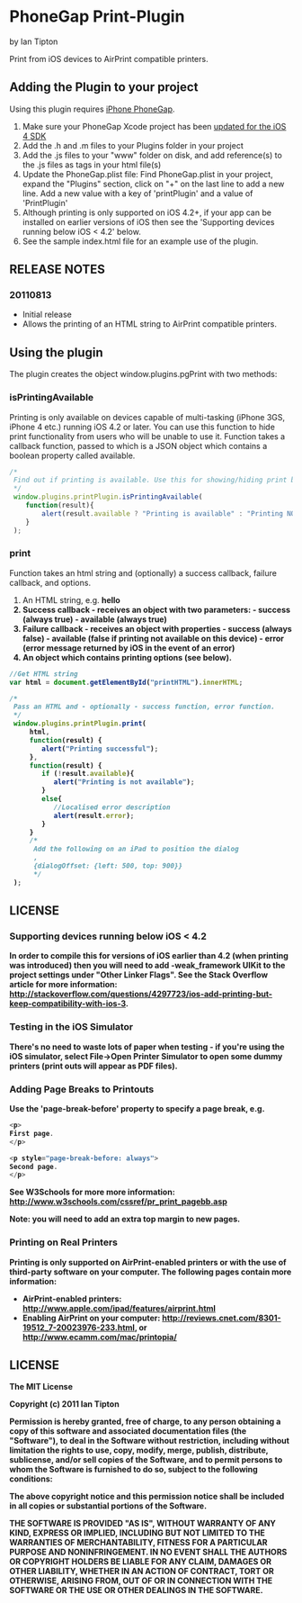 # PhoneGap Print-Plugin #
by Ian Tipton

Print from iOS devices to AirPrint compatible printers. 


## Adding the Plugin to your project ##

Using this plugin requires [iPhone PhoneGap](http://github.com/phonegap/phonegap-iphone).

1. Make sure your PhoneGap Xcode project has been [updated for the iOS 4 SDK](http://wiki.phonegap.com/Upgrade-your-PhoneGap-Xcode-Template-for-iOS-4)
2. Add the .h and .m files to your Plugins folder in your project
3. Add the .js files to your "www" folder on disk, and add reference(s) to the .js files as <link> tags in your html file(s)
4. Update the PhoneGap.plist file: Find PhoneGap.plist in your project, expand the "Plugins" section, click on "+" on the last line to add a new line. Add a new value with a key of 'printPlugin' and a value of 'PrintPlugin'
5. Although printing is only supported on iOS 4.2+, if your app can be installed on earlier versions of iOS then see the 'Supporting devices running below iOS < 4.2' below.
6. See the sample index.html file for an example use of the plugin.

## RELEASE NOTES ##

### 20110813 ###
* Initial release
* Allows the printing of an HTML string to AirPrint compatible printers.


## Using the plugin ##

The plugin creates the object window.plugins.pgPrint with two methods:

### isPrintingAvailable ###

Printing is only available on devices capable of multi-tasking (iPhone 3GS, iPhone 4 etc.) running iOS 4.2 or later. You can use this function to hide print functionality from users who will be unable to use it. Function takes a callback function, passed to which is a JSON object which contains a boolean property called available.

```javascript
/*
 Find out if printing is available. Use this for showing/hiding print buttons. 
 */
 window.plugins.printPlugin.isPrintingAvailable(
    function(result){
        alert(result.available ? "Printing is available" : "Printing NOT available");
    }
 );
```

### print ###
Function takes an html string and (optionally) a success callback, failure callback, and options.

1. An HTML string, e.g. <strong>hello<strong>
2. Success callback - receives an object with two parameters:
       - success (always true)
       - available (always true)
3. Failure callback - receives an object with properties
       - success (always false)
       - available (false if printing not available on this device)
       - error (error message returned by iOS in the event of an error)
4. An object which contains printing options (see below).

```javascript
//Get HTML string
var html = document.getElementById("printHTML").innerHTML;

/*
 Pass an HTML and - optionally - success function, error function.
 */
 window.plugins.printPlugin.print(
     html,
     function(result) {
        alert("Printing successful");
     }, 
     function(result) {
        if (!result.available){
           alert("Printing is not available");
        }
        else{
           //Localised error description
           alert(result.error);
        }
     }
     /*
      Add the following on an iPad to position the dialog
      ,
      {dialogOffset: {left: 500, top: 900}}
      */
 );
```

## LICENSE ##

### Supporting devices running below iOS < 4.2 ###
In order to compile this for versions of iOS earlier than 4.2 (when printing was introduced) then you will need to add -weak_framework UIKit to the project settings under "Other Linker Flags". See the Stack Overflow article for more information: http://stackoverflow.com/questions/4297723/ios-add-printing-but-keep-compatibility-with-ios-3.

### Testing in the iOS Simulator ###
There's no need to waste lots of paper when testing - if you're using the iOS simulator, select File->Open Printer Simulator to open some dummy printers (print outs will appear as PDF files).

### Adding Page Breaks to Printouts ###
Use the 'page-break-before' property to specify a page break, e.g.

```javascript
<p>
First page.
</p>

<p style="page-break-before: always">
Second page.
</p>
```

See W3Schools for more more information: http://www.w3schools.com/cssref/pr_print_pagebb.asp

Note: you will need to add an extra top margin to new pages.


### Printing on Real Printers ###
Printing is only supported on AirPrint-enabled printers or with the use of third-party software on your computer. The following pages contain more information:
 - AirPrint-enabled printers: http://www.apple.com/ipad/features/airprint.html
 - Enabling AirPrint on your computer: http://reviews.cnet.com/8301-19512_7-20023976-233.html, or http://www.ecamm.com/mac/printopia/


## LICENSE ##

The MIT License

Copyright (c) 2011 Ian Tipton

Permission is hereby granted, free of charge, to any person obtaining a copy of this software and associated documentation files (the "Software"), to deal in the Software without restriction, including without limitation the rights to use, copy, modify, merge, publish, distribute, sublicense, and/or sell copies of the Software, and to permit persons to whom the Software is furnished to do so, subject to the following conditions:

The above copyright notice and this permission notice shall be included in all copies or substantial portions of the Software.

THE SOFTWARE IS PROVIDED "AS IS", WITHOUT WARRANTY OF ANY KIND, EXPRESS OR IMPLIED, INCLUDING BUT NOT LIMITED TO THE WARRANTIES OF MERCHANTABILITY, FITNESS FOR A PARTICULAR PURPOSE AND NONINFRINGEMENT. IN NO EVENT SHALL THE AUTHORS OR COPYRIGHT HOLDERS BE LIABLE FOR ANY CLAIM, DAMAGES OR OTHER LIABILITY, WHETHER IN AN ACTION OF CONTRACT, TORT OR OTHERWISE, ARISING FROM, OUT OF OR IN CONNECTION WITH THE SOFTWARE OR THE USE OR OTHER DEALINGS IN THE SOFTWARE.


